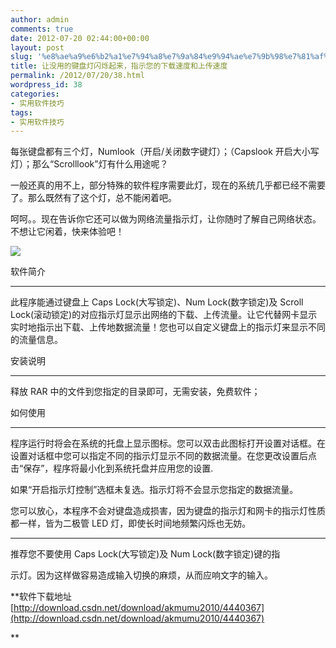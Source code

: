 ```yaml
---
author: admin
comments: true
date: 2012-07-20 02:44:00+00:00
layout: post
slug: '%e8%ae%a9%e6%b2%a1%e7%94%a8%e7%9a%84%e9%94%ae%e7%9b%98%e7%81%af%e9%97%aa%e7%83%81%e8%b5%b7%e6%9d%a5%ef%bc%8c%e6%8c%87%e7%a4%ba%e6%82%a8%e7%9a%84%e4%b8%8b%e8%bd%bd%e9%80%9f%e5%ba%a6%e5%92%8c%e4%b8%8ae'
title: 让没用的键盘灯闪烁起来，指示您的下载速度和上传速度
permalink: /2012/07/20/38.html
wordpress_id: 38
categories:
- 实用软件技巧
tags:
- 实用软件技巧
---
```



每张键盘都有三个灯，Numlook（开启/关闭数字键灯）；（Capslook 开启大小写灯）；那么“Scrolllook”灯有什么用途呢？  

  

一般还真的用不上，部分特殊的软件程序需要此灯，现在的系统几乎都已经不需要了。那么既然有了这个灯，总不能闲着吧。  



呵呵。。现在告诉你它还可以做为网络流量指示灯，让你随时了解自己网络状态。不想让它闲着，快来体验吧！




![](http://my.csdn.net/uploads/201207/20/1342752366_1073.png)  






软件简介  

------------------------  

此程序能通过键盘上 Caps Lock(大写锁定)、Num Lock(数字锁定)及 Scroll Lock(滚动锁定)的对应指示灯显示出网络的下载、上传流量。让它代替网卡显示实时地指示出下载、上传地数据流量！您也可以自定义键盘上的指示灯来显示不同的流量信息。  

  

安装说明  

------------------------  

释放 RAR 中的文件到您指定的目录即可，无需安装，免费软件；  

  

如何使用  

--------------------------  

程序运行时将会在系统的托盘上显示图标。您可以双击此图标打开设置对话框。在设置对话框中您可以指定不同的指示灯显示不同的数据流量。在您更改设置后点击“保存”，程序将最小化到系统托盘并应用您的设置.  

如果“开启指示灯控制”选框未复选。指示灯将不会显示您指定的数据流量。  

您可以放心，本程序不会对键盘造成损害，因为键盘的指示灯和网卡的指示灯性质都一样，皆为二极管 LED 灯，即使长时间地频繁闪烁也无妨。  

  

--------------------------------  

推荐您不要使用 Caps Lock(大写锁定)及
 Num Lock(数字锁定)键的指  

示灯。因为这样做容易造成输入切换的麻烦，从而应响文字的输入。




**软件下载地址[http://download.csdn.net/download/akmumu2010/4440367](http://download.csdn.net/download/akmumu2010/4440367)  

**  





